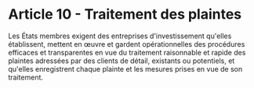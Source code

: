 # Article 10 - Traitement des plaintes


Les États membres exigent des entreprises d'investissement qu'elles établissent, mettent en œuvre et gardent opérationnelles des procédures efficaces et transparentes en vue du traitement raisonnable et rapide des plaintes adressées par des clients de détail, existants ou potentiels, et qu'elles enregistrent chaque plainte et les mesures prises en vue de son traitement.
